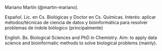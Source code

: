 Mariano Martín (@martin-mariano). 

Español. Lic. en Cs. Biológicas y Doctor en Cs. Químicas. Interés: aplicar métodos/técnicas de ciencia de datos y bioinformática para resolver problemas de índole biólogico (principalmente)

English. Bs. Biological Sciences and PhD in Chemistry. Aim: to apply data science and bioinformatic methods to solve biological problems (mainly).


<!---
martinmariano91/martinmariano91 is a ✨ special ✨ repository because its `README.md` (this file) appears on your GitHub profile.
You can click the Preview link to take a look at your changes.
--->
